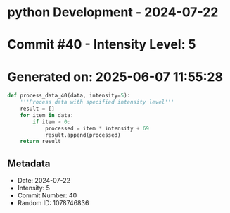 ﻿# python Development - 2024-07-22
# Commit #40 - Intensity Level: 5
# Generated on: 2025-06-07 11:55:28
```python
def process_data_40(data, intensity=5):
    '''Process data with specified intensity level'''
    result = []
    for item in data:
        if item > 0:
            processed = item * intensity + 69
            result.append(processed)
    return result
```
## Metadata
- Date: 2024-07-22
- Intensity: 5
- Commit Number: 40
- Random ID: 1078746836
